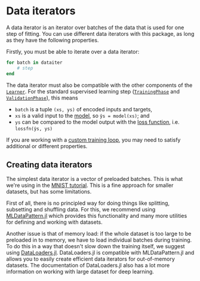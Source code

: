 # Data iterators

A data iterator is an iterator over batches of the data that is used for one step of fitting. 
You can use different data iterators with this package, as long as they have the following properties.

Firstly, you must be able to iterate over a data iterator:

```julia
for batch in dataiter
    # step
end
```

The data iterator must also be compatible with the other components of the [`Learner`](#). For the standard supervised learning step ([`TrainingPhase`](#) and [`ValidationPhase`](#)), this means

- `batch` is a tuple `(xs, ys)` of encoded inputs and targets,
- `xs` is a valid input to the [model](/documents/docs/background/model.md), so `ŷs = model(xs)`; and
- `ys` can be compared to the model output with the [loss function](/documents/docs/background/lossfunction.md), i.e. `lossfn(ŷs, ys)`

If you are working with a [custom training loop](/documents/docs/tutorials/training.md), you may need to satisfy additional or different properties.

## Creating data iterators

The simplest data iterator is a vector of preloaded batches. This is what we're using in the [MNIST tutorial](/documents/docs/tutorials/mnist.ipynb). This is a fine approach for smaller datasets, but has some limitations.

First of all, there is no principled way for doing things like splitting, subsetting and shuffling data. For this, we recommend using [MLDataPattern.jl](https://github.com/JuliaML/MLDataPattern.jl) which provides this functionality and many more utilities for defining and working with datasets.

Another issue is that of memory load: if the whole dataset is too large to be preloaded in to memory, we have to load individual batches during training. To do this in a way that doesn't slow down the training itself, we suggest using [DataLoaders.jl](https://github.com/lorenzoh/DataLoaders.jl). DataLoaders.jl is compatible with MLDataPattern.jl and allows you to easily create efficient data iterators for out-of-memory datasets. The documentation of DataLoaders.jl also has a lot more information on working with large dataset for deep learning.

